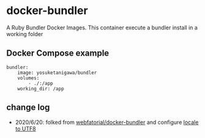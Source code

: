 # docker-bundler

A Ruby Bundler Docker Images. This container execute a bundler install in a working folder

## Docker Compose example

```
bundler:
    image: yosuketanigawa/bundler
    volumes:
        - ./:/app
    working_dir: /app
```

## change log

- 2020/6/20: folked from [webfatorial/docker-bundler](https://github.com/webfatorial/docker-bundler) and configure [locale to UTF8](https://github.com/jekyll/jekyll/issues/4268)

